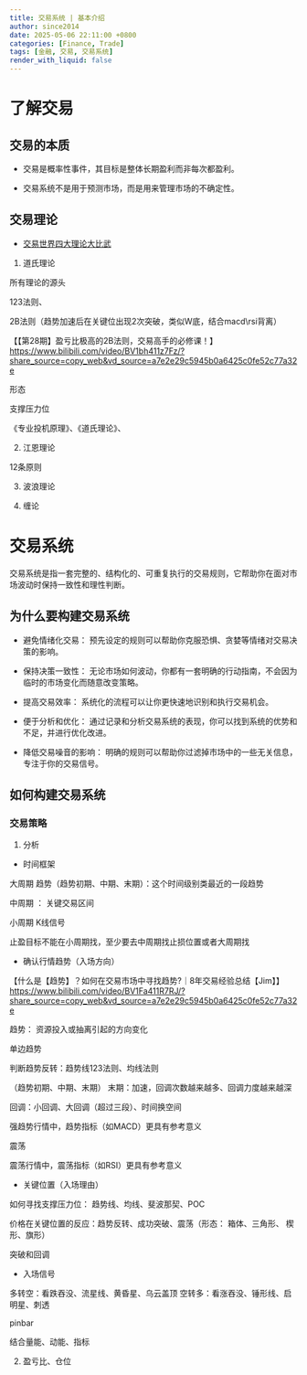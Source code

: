 ```yaml
---
title: 交易系统 | 基本介绍
author: since2014
date: 2025-05-06 22:11:00 +0800
categories: [Finance, Trade]
tags: [金融, 交易, 交易系统]
render_with_liquid: false
---
```


# 了解交易

## 交易的本质

+ 交易是概率性事件，其目标是整体长期盈利而非每次都盈利。

+ 交易系统不是用于预测市场，而是用来管理市场的不确定性。

## 交易理论

+ [交易世界四大理论大比武]( https://www.bilibili.com/video/BV1hg41177MW/?share_source=copy_web&vd_source=a7e2e29c5945b0a6425c0fe52c77a32e)

1. 道氏理论

所有理论的源头

123法则、

2B法则（趋势加速后在关键位出现2次突破，类似W底，结合macd\rsi背离）

【【第28期】盈亏比极高的2B法则，交易高手的必修课！】 https://www.bilibili.com/video/BV1bh411z7Fz/?share_source=copy_web&vd_source=a7e2e29c5945b0a6425c0fe52c77a32e

形态

支撑压力位

《专业投机原理》、《道氏理论》、

2. 江恩理论

12条原则

3. 波浪理论

4. 缠论

# 交易系统

交易系统是指一套完整的、结构化的、可重复执行的交易规则，它帮助你在面对市场波动时保持一致性和理性判断。

## 为什么要构建交易系统

+ 避免情绪化交易： 预先设定的规则可以帮助你克服恐惧、贪婪等情绪对交易决策的影响。

+ 保持决策一致性： 无论市场如何波动，你都有一套明确的行动指南，不会因为临时的市场变化而随意改变策略。

+ 提高交易效率： 系统化的流程可以让你更快速地识别和执行交易机会。

+ 便于分析和优化： 通过记录和分析交易系统的表现，你可以找到系统的优势和不足，并进行优化改进。

+ 降低交易噪音的影响： 明确的规则可以帮助你过滤掉市场中的一些无关信息，专注于你的交易信号。

## 如何构建交易系统



### 交易策略

1. 分析

+ 时间框架

大周期 趋势（趋势初期、中期、末期）：这个时间级别类最近的一段趋势

中周期 ： 关键交易区间

小周期 K线信号

止盈目标不能在小周期找，至少要去中周期找止损位置或者大周期找


+ 确认行情趋势（入场方向）

【什么是【趋势】？如何在交易市场中寻找趋势?｜8年交易经验总结【Jim】】 https://www.bilibili.com/video/BV1Fa411R7RJ/?share_source=copy_web&vd_source=a7e2e29c5945b0a6425c0fe52c77a32e

趋势： 资源投入或抽离引起的方向变化

单边趋势

  判断趋势反转：趋势线123法则、均线法则 

  （趋势初期、中期、末期）
  末期：加速，回调次数越来越多、回调力度越来越深

  回调：小回调、大回调（超过三段）、时间换空间

强趋势行情中，趋势指标（如MACD）更具有参考意义

震荡

震荡行情中，震荡指标（如RSI）更具有参考意义

+ 关键位置（入场理由）

如何寻找支撑压力位： 趋势线、均线、斐波那契、POC

价格在关键位置的反应：趋势反转、成功突破、震荡（形态： 箱体、三角形、 楔形、旗形）



突破和回调

+ 入场信号

多转空：看跌吞没、流星线、黄昏星、乌云盖顶
空转多：看涨吞没、锤形线、启明星、刺透

pinbar

结合量能、动能、指标

2. 盈亏比、仓位
